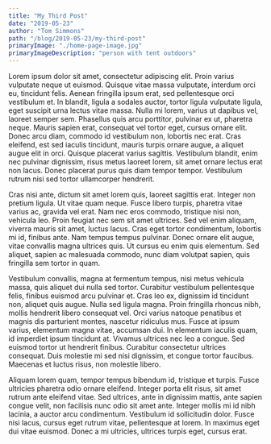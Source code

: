 ```yaml
---
title: "My Third Post"
date: "2019-05-23"
author: "Tom Simmons"
path: "/blog/2019-05-23/my-third-post"
primaryImage: "./home-page-image.jpg"
primaryImageDescription: "person with tent outdoors"
---
```


Lorem ipsum dolor sit amet, consectetur adipiscing elit. Proin varius vulputate neque ut euismod. Quisque vitae massa vulputate, interdum orci eu, tincidunt felis. Aenean fringilla ipsum erat, sed pellentesque orci vestibulum et. In blandit, ligula a sodales auctor, tortor ligula vulputate ligula, eget suscipit urna lectus vitae massa. Nulla mi lorem, varius ut dapibus vel, laoreet semper sem. Phasellus quis arcu porttitor, pulvinar ex ut, pharetra neque. Mauris sapien erat, consequat vel tortor eget, cursus ornare elit. Donec arcu diam, commodo id vestibulum non, lobortis nec erat. Cras eleifend, est sed iaculis tincidunt, mauris turpis ornare augue, a aliquet augue elit in orci. Quisque placerat varius sagittis. Vestibulum blandit, enim nec pulvinar dignissim, risus metus laoreet lorem, sit amet ornare lectus erat non lacus. Donec placerat purus quis diam tempor tempor. Vestibulum rutrum nisi sed tortor ullamcorper hendrerit.

Cras nisi ante, dictum sit amet lorem quis, laoreet sagittis erat. Integer non pretium ligula. Ut vitae quam neque. Fusce libero turpis, pharetra vitae varius ac, gravida vel erat. Nam nec eros commodo, tristique nisi non, vehicula leo. Proin feugiat nec sem sit amet ultrices. Sed vel enim aliquam, viverra mauris sit amet, luctus lacus. Cras eget tortor condimentum, lobortis mi id, finibus ante. Nam tempus tempus pulvinar. Donec ornare elit augue, vitae convallis magna ultrices quis. Ut cursus eu enim quis elementum. Sed aliquet, sapien ac malesuada commodo, nunc diam volutpat sapien, quis fringilla sem tortor in quam.

Vestibulum convallis, magna at fermentum tempus, nisi metus vehicula massa, quis aliquet dui nulla sed tortor. Curabitur vestibulum pellentesque felis, finibus euismod arcu pulvinar et. Cras leo ex, dignissim id tincidunt non, aliquet quis augue. Nulla sed ligula magna. Proin fringilla rhoncus nibh, mollis hendrerit libero consequat vel. Orci varius natoque penatibus et magnis dis parturient montes, nascetur ridiculus mus. Fusce at ipsum varius, elementum magna vitae, accumsan dui. In elementum iaculis quam, id imperdiet ipsum tincidunt at. Vivamus ultrices nec leo a congue. Sed euismod tortor ut hendrerit finibus. Curabitur consectetur ultrices consequat. Duis molestie mi sed nisi dignissim, et congue tortor faucibus. Maecenas et luctus risus, non molestie libero.

Aliquam lorem quam, tempor tempus bibendum id, tristique et turpis. Fusce ultricies pharetra odio ornare eleifend. Integer porta elit risus, sit amet rutrum ante eleifend vitae. Sed ultrices, ante in dignissim mattis, ante sapien congue velit, non facilisis nunc odio sit amet ante. Integer mollis mi id nibh lacinia, a auctor arcu condimentum. Vestibulum id sollicitudin dolor. Fusce nisi lacus, cursus eget rutrum vitae, pellentesque at lorem. In maximus eget dui vitae euismod. Donec a mi ultricies, ultrices turpis eget, cursus erat.
